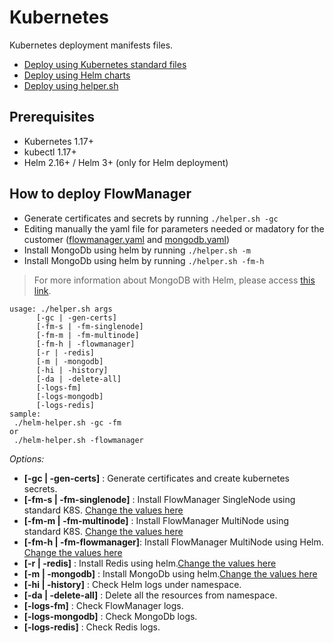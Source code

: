 # Kubernetes

Kubernetes deployment manifests files.

* [Deploy using Kubernetes standard files](standard/)
* [Deploy using Helm charts](helm/)
* [Deploy using helper.sh](/)

## Prerequisites

* Kubernetes 1.17+
* kubectl 1.17+
* Helm 2.16+ / Helm 3+ (only for Helm deployment)

## How to deploy FlowManager

* Generate certificates and secrets by running `./helper.sh -gc`
* Editing manually the yaml file for parameters needed or madatory for the customer ([flowmanager.yaml](helm/flowmanager.yaml) and [mongodb.yaml](helm/mongodb.yaml))
* Install MongoDb using helm by running `./helper.sh -m`
* Install MongoDb using helm by running `./helper.sh -fm-h`

> For more information about MongoDB with Helm, please access [this link](https://bitnami.com/stack/mongodb/helm).

```shell
usage: ./helper.sh args
      [-gc | -gen-certs]
      [-fm-s | -fm-singlenode]
      [-fm-m | -fm-multinode]
      [-fm-h | -flowmanager]
      [-r | -redis]
      [-m | -mongodb]
      [-hi | -history]
      [-da | -delete-all]
      [-logs-fm]
      [-logs-mongodb]
      [-logs-redis]
sample:
 ./helm-helper.sh -gc -fm
or
 ./helm-helper.sh -flowmanager
```

 _Options:_

 - **[-gc | -gen-certs]**       : Generate certificates and create kubernetes secrets.
 - **[-fm-s | -fm-singlenode]** : Install FlowManager SingleNode using standard K8S. [Change the values here](standard/singlenode/)
 - **[-fm-m | -fm-multinode]**  : Install FlowManager MultiNode using standard K8S. [Change the values here](standard/multinode/)
 - **[-fm-h | -fm-flowmanager]**: Install FlowManager MultiNode using Helm. [Change the values here](helm/flowmanager.yaml)
 - **[-r | -redis]**            : Install Redis using helm.[Change the values here](helm/redis.yaml)
 - **[-m | -mongodb]**          : Install MongoDb using helm.[Change the values here](helm/mongodb.yaml)
 - **[-hi | -history]**         : Check Helm logs under namespace.
 - **[-da | -delete-all]**      : Delete all the resources from namespace.
 - **[-logs-fm]**               : Check FlowManager logs.
 - **[-logs-mongodb]**          : Check MongoDb logs.
 - **[-logs-redis]**            : Check Redis logs.
